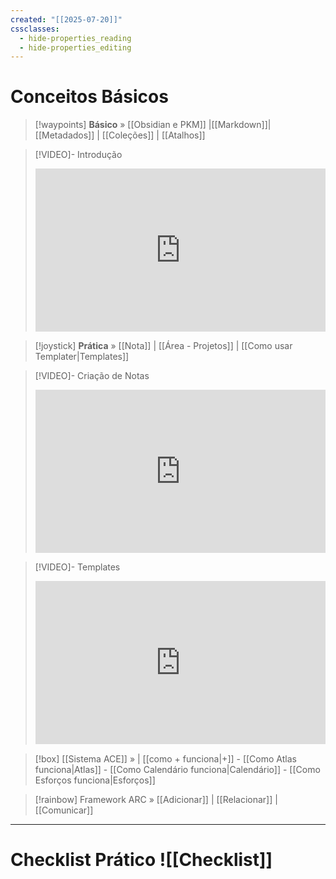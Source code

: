 ```yaml
---
created: "[[2025-07-20]]"
cssclasses:
  - hide-properties_reading
  - hide-properties_editing
---
```

# Conceitos Básicos 



> [!waypoints] **Básico** »  [[Obsidian e PKM]]  |[[Markdown]]| [[Metadados]]  | [[Coleções]] | [[Atalhos]]   

 > [!VIDEO]- Introdução
> <div style="padding:56.25% 0 0 0;position:relative;"><iframe src="https://drive.google.com/file/d/1T0g5g8oqpPTwwMMWGF5_a0asJHXlX0nm/preview" frameborder="0" allow="autoplay; fullscreen; picture-in-picture; clipboard-write; encrypted-media" style="position:absolute;top:0;left:0;width:100%;height:100%;" title="Ideaverse Pro Hangar"></iframe></div>

>[!joystick] **Prática**  »  [[Nota]] | [[Área - Projetos]] | [[Como usar Templater|Templates]]

> [!VIDEO]- Criação de Notas
> <div style="padding:56.25% 0 0 0;position:relative;"><iframe src="https://drive.google.com/file/d/1n0xNwxGfUFBl6Zc1IYe1U1nJ3myMKF2w/preview" frameborder="0" allow="autoplay; fullscreen; picture-in-picture; clipboard-write; encrypted-media" style="position:absolute;top:0;left:0;width:100%;height:100%;" title="Ideaverse Pro Hangar"></iframe></div>

> [!VIDEO]- Templates
> <div style="padding:56.25% 0 0 0;position:relative;"><iframe src="https://drive.google.com/file/d/1iasmh2ByfPN7--RDoVl4FM6-1vRYnGnr/preview" frameborder="0" allow="autoplay; fullscreen; picture-in-picture; clipboard-write; encrypted-media" style="position:absolute;top:0;left:0;width:100%;height:100%;" title="Ideaverse Pro Hangar"></iframe></div>

> [!box] [[Sistema ACE]] »  |  [[como + funciona|+]] - [[Como Atlas funciona|Atlas]] - [[Como Calendário funciona|Calendário]] - [[Como Esforços funciona|Esforços]] 

> [!rainbow] Framework ARC » [[Adicionar]] | [[Relacionar]] | [[Comunicar]] 

---
# Checklist Prático ![[Checklist]]